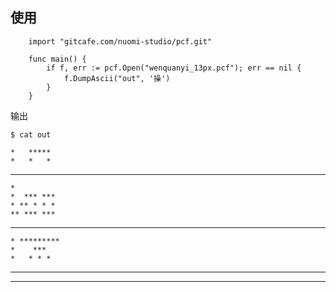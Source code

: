 
使用
----

		import "gitcafe.com/nuomi-studio/pcf.git"

		func main() {
			if f, err := pcf.Open("wenquanyi_13px.pcf"); err == nil {
				f.DumpAscii("out", '操')
			}
		}

输出
	
	$ cat out

    *   *****                     
    *   *   *                     
  ***** *****                     
    *                             
    *  *** ***                    
    * ** * * *                    
    ** *** ***                    
  ***     *                       
    * *********                   
    *    ***                      
    *   * * *                     
  * *  *  *  *                    
   *  *   *   *                   


